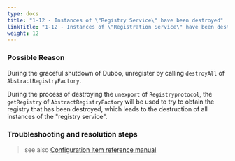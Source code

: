 ```yaml
---
type: docs
title: "1-12 - Instances of \"Registry Service\" have been destroyed"
linkTitle: "1-12 - Instances of \"Registration Service\" have been destroyed"
weight: 12
---
```


### Possible Reason
During the graceful shutdown of Dubbo, unregister by calling `destroyAll` of `AbstractRegistryFactory`.

During the process of destroying the `unexport` of `Registryprotocol`, the `getRegistry` of `AbstractRegistryFactory` will be used to try to obtain the registry that has been destroyed, which leads to the destruction of all instances of the "registry service".

### Troubleshooting and resolution steps
> see also
[Configuration item reference manual](../../../reference-manual/config/properties)